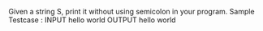 Given a string S, print it without using semicolon in your program.
Sample Testcase :
INPUT
hello world
OUTPUT
hello world